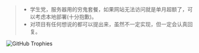 >- 学生党，服务器用的穷鬼套餐，如果网站无法访问就是单月超额了，可以考虑本地部署(十分抱歉)。
>- 对项目有任何想说的都可以提出来，虽然不一定实现，但一定会认真回复。

<img src="https://github-profile-trophy.vercel.app/?username=ltlylfun&theme=flat&no-frame=true&no-bg=false&margin-w=4" alt="GitHub Trophies" />
